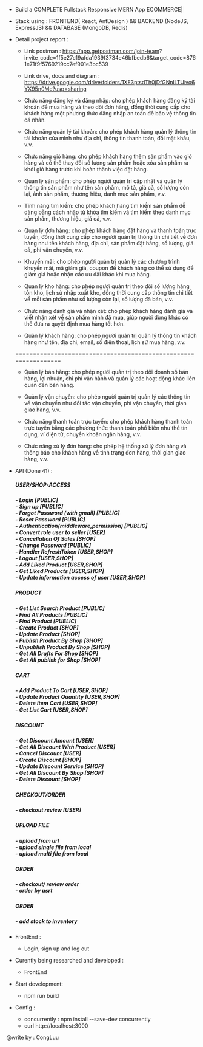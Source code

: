 - Build a COMPLETE Fullstack Responsive MERN App ECOMMERCE|
- Stack using : FRONTEND( React, AntDesign ) && BACKEND (NodeJS, ExpressJS) && DATABASE (MongoDB, Redis)

- Detail project report :

  - Link postman : https://app.getpostman.com/join-team?
    invite_code=1f5e27c19afda1939f3734e46bfbedb6&target_code=8761e71f9f5769219cc7ef901e3bc539

  - Link drive, docs and diagram : https://drive.google.com/drive/folders/1XE3ptsdTh0jDfGNnlLTUivo6YX95n0Me?usp=sharing

  * Chức năng đăng ký và đăng nhập: cho phép khách hàng đăng ký tài khoản để mua hàng và theo dõi đơn hàng, đồng thời cung cấp cho khách hàng một phương thức đăng nhập an toàn để bảo vệ thông tin cá nhân.

  * Chức năng quản lý tài khoản: cho phép khách hàng quản lý thông tin tài khoản của mình như địa chỉ, thông tin thanh toán, đổi mật khẩu, v.v.

  * Chức năng giỏ hàng: cho phép khách hàng thêm sản phẩm vào giỏ hàng và có thể thay đổi số lượng sản phẩm hoặc xóa sản phẩm ra khỏi giỏ hàng trước khi hoàn thành việc đặt hàng.

  * Quản lý sản phẩm: cho phép người quản trị cập nhật và quản lý thông tin sản phẩm như tên sản phẩm, mô tả, giá cả, số lượng còn lại, ảnh sản phẩm, thương hiệu, danh mục sản phẩm, v.v.

  * Tính năng tìm kiếm: cho phép khách hàng tìm kiếm sản phẩm dễ dàng bằng cách nhập từ khóa tìm kiếm và tìm kiếm theo danh mục sản phẩm, thương hiệu, giá cả, v.v.

  * Quản lý đơn hàng: cho phép khách hàng đặt hàng và thanh toán trực tuyến, đồng thời cung cấp cho người quản trị thông tin chi tiết về đơn hàng như tên khách hàng, địa chỉ, sản phẩm đặt hàng, số lượng, giá cả, phí vận chuyển, v.v.

  * Khuyến mãi: cho phép người quản trị quản lý các chương trình khuyến mãi, mã giảm giá, coupon để khách hàng có thể sử dụng để giảm giá hoặc nhận các ưu đãi khác khi mua hàng.

  * Quản lý kho hàng: cho phép người quản trị theo dõi số lượng hàng tồn kho, lịch sử nhập xuất kho, đồng thời cung cấp thông tin chi tiết về mỗi sản phẩm như số lượng còn lại, số lượng đã bán, v.v.

  * Chức năng đánh giá và nhận xét: cho phép khách hàng đánh giá và viết nhận xét về sản phẩm mình đã mua, giúp người dùng khác có thể đưa ra quyết định mua hàng tốt hơn.

  * Quản lý khách hàng: cho phép người quản trị quản lý thông tin khách hàng như tên, địa chỉ, email, số điện thoại, lịch sử mua hàng, v.v.

  ================================================================

  - Quản lý bán hàng: cho phép người quản trị theo dõi doanh số bán hàng, lợi nhuận, chi phí vận hành và quản lý các hoạt động khác liên quan đến bán hàng.

  - Quản lý vận chuyển: cho phép người quản trị quản lý các thông tin về vận chuyển như đối tác vận chuyển, phí vận chuyển, thời gian giao hàng, v.v.

  - Chức năng thanh toán trực tuyến: cho phép khách hàng thanh toán trực tuyến bằng các phương thức thanh toán phổ biến như thẻ tín dụng, ví điện tử, chuyển khoản ngân hàng, v.v.

  - Chức năng xử lý đơn hàng: cho phép hệ thống xử lý đơn hàng và thông báo cho khách hàng về tình trạng đơn hàng, thời gian giao hàng, v.v.

- API (Done 41) :

  <h5>USER/SHOP-ACCESS<h5>
  - Login [PUBLIC] <br>
  - Sign up [PUBLIC]<br>
  - Forgot Password (with gmail) [PUBLIC]<br>
  - Reset Password [PUBLIC]<br>
  - Authentication(middleware,permission) [PUBLIC]<br>
  - Convert role user to seller [USER]<br>
  - Cancellation Of Sales [SHOP]<br>
  - Change Password [PUBLIC]<br>
  - Handler RefreshToken [USER,SHOP]<br>
  - Logout  [USER,SHOP]<br>
  <!-- - Tokens [USER,SHOP]<br> -->
  - Add Liked Product [USER,SHOP]<br>
  - Get Liked Products [USER,SHOP]<br>
  - Update information access of user [USER,SHOP]<br>
  <h5>PRODUCT<h5>
  - Get List Search Product [PUBLIC]<br>
  - Find All Products [PUBLIC]<br>
  - Find Product [PUBLIC]<br>
  - Create Product [SHOP]<br>
  - Update Product [SHOP]<br>
  - Publish Product By Shop [SHOP]<br>
  - Unpublish Product By Shop [SHOP]<br>
  - Get All Drafts For Shop [SHOP]<br>
  - Get All publish for Shop [SHOP]<br>
  <h5>CART<h5>
  - Add Product To Cart [USER,SHOP]<br>
  - Update Product Quantity [USER,SHOP]<br>
  - Delete Item Cart [USER,SHOP]<br>
  - Get List Cart [USER,SHOP]<br>
  <h5>DISCOUNT<h5>
  - Get Discount Amount [USER]<br>
  - Get All Discount With Product [USER]<br>
  - Cancel Discount [USER]<br>
  - Create Discount [SHOP]<br>
  - Update Discount Service [SHOP]<br>
  - Get All Discount By Shop [SHOP]<br>
  - Delete Discount [SHOP]<br>
  <h5>CHECKOUT/ORDER<h5>
  - checkout review [USER]<br>
  <h5>UPLOAD FILE<h5>
  - upload from url<br>
  - upload single file from local<br>
  - upload multi file from local<br>
  <h5>ORDER<h5>
  - checkout/ review order<br>
  - order by usrt<br>
  <h5>ORDER<h5>
  - add stock to inventory<br>

- FrontEnd :

  - Login, sign up and log out <br>

- Curently being researched and developed :

  - FrontEnd

- Start development:

  - npm run build

- Config :
  - concurrently : npm install --save-dev concurrently
  - curl http://localhost:3000

@write by : CongLuu
